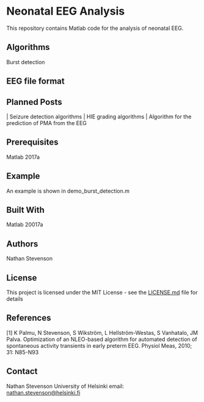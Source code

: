 # Neonatal EEG Analysis

This repository contains Matlab code for the analysis of neonatal EEG. 

## Algorithms

Burst detection

##


## EEG file format

## Planned Posts

| Seizure detection algorithms
| HIE grading algorithms
| Algorithm for the prediction of PMA from the EEG

## Prerequisites

Matlab 2017a

## Example 

An example is shown in demo_burst_detection.m

## Built With

Matlab 20017a

## Authors

Nathan Stevenson

## License

This project is licensed under the MIT License - see the [LICENSE.md](LICENSE.md) file for details

## References

[1] K Palmu, N Stevenson, S Wikström, L Hellström-Westas, S Vanhatalo, JM Palva. Optimization of an NLEO-based algorithm for automated detection of spontaneous activity transients in early preterm EEG. Physiol Meas, 2010; 31: N85-N93 

## Contact

Nathan Stevenson
University of Helsinki
email: nathan.stevenson@helsinki.fi

